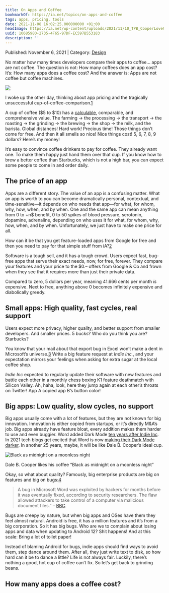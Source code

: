 ```yaml
---
title: On Apps and Coffee
bookmarkOf: https://ia.net/topics/on-apps-and-coffee
tags: apps, pricing, tools
date: 2021-11-08 16:02:25.000000000 +01:00
headImage: https://ia.net/wp-content/uploads/2021/11/10_TPB_CooperLoveCoffee_1003_Breakfast.png
uuid: 10685980-2735-4F65-97DF-EC597B553183
description: ''
---
```


Published: November 6, 2021 | Category: [Design](https://preview.ia.net/topics/category/design)

No matter how many times developers compare their apps to coffee… apps are not coffee. The question is not: How many coffees does an app cost? It’s: How many apps does a coffee cost? And the answer is: Apps are not coffee but coffee machines.

![](https://ia.net/wp-content/uploads/2021/11/FC7V_44XEAM_PLn.jpeg)

I woke up the other day, thinking about app pricing and the tragically unsuccessful cup-of-coffee-comparison.[1](#fn-7558-1)

A cup of coffee ($5 to $10) has a [calculable](https://m.youtube.com/watch?v=7SM2Jrot-ZM), comparable, and comprehensive value. The farming → the processing → the transport → the roasting → the grinding → the brewing → the shop → the milk, and the barista. Global distances! Hard work! Precious time! Those things don’t come for free. And then it all smells so nice! Nice things cost! 5, 6, 7, 8, 9 dollars? Here’s my money!

It’s easy to convince coffee drinkers to pay for coffee. They already want one. To make them happy just hand them over that cup. If you know how to brew a better coffee than Starbucks, which is not a high bar, you can expect some people to come in and order daily.

The price of an app
-------------------

Apps are a different story. The value of an app is a confusing matter. What an app is worth to you can become dramatically personal, contextual, and time-sensitive—it depends on who needs that app—for what, for whom, why, how, when, and by when. One and the same app can mean anything from 0 to +n$ benefit, 0 to 50 spikes of blood pressure, serotonin, dopamine, adrenaline, depending on who uses it for what, for whom, why, how, when, and by when. Unfortunately, we just have to make one price for all.

How can it be that you get feature-loaded apps from Google for free and then you need to pay for that simple stuff from iA?[2](#fn-7558-2)

Software is a tough sell, and it has a tough crowd. Users expect fast, bug-free apps that serve their exact needs, now, for free, forever. They compare your features and your price to the $0.– offers from Google & Co and frown when they see that it requires more than just their private data.

Compared to zero, 5 dollars per year, meaning 41.666 cents per month _is_ expensive. Next to free, anything above 0 becomes infinitely expensive and diabolically greedy.

Small apps: High quality, fast cycles, real support
---------------------------------------------------

Users expect more privacy, higher quality, and better support from smaller developers. And smaller prices. 5 bucks? Who do you think you are? Starbucks?

You know that your mail about that export bug in Excel won’t make a dent in Microsoft’s universe.[3](#fn-7558-3) Write a big feature request at _Indie Inc._, and your expectation mirrors your feelings when asking for extra sugar at the local coffee shop.

_Indie Inc_ expected to regularly update their software with new features and battle each other in a monthly chess boxing K1 feature deathmatch with Silicon Valley. Ah, haha, look, here they jump again at each other’s throats on Twitter! App A copied app B’s button color!

Big apps: Low quality, slow cycles, no support
----------------------------------------------

Big apps usually come with a lot of features, but they are not known for big innovation. Innovation is either copied from startups, or it’s directly M&A’s job. Big apps already have feature bloat, every addition makes them harder to use and even buggier. Word added Dark Mode [ten years after Indie Inc](https://supertekboy.com/2020/11/30/microsoft-word-editor-goes-full-dark-mode/). In 2021 tech blogs get excited that Word is now [making their Dark Mode darker](https://www.theverge.com/2021/2/9/22274181/microsoft-word-dark-mode-canvas-update-beta). In another 25 years, maybe, it will be like Dale B. Cooper’s ideal cup.

![Black as midnight on a moonless night](https://ia.net/wp-content/uploads/2021/11/10_TPB_CooperLoveCoffee_1003_Breakfast.png)

Dale B. Cooper likes his coffee “Black as midnight on a moonless night”

Okay, so what about quality? Famously, big enterprise products are big on features and big on bugs:[4](#fn-7558-4)

> A bug in Microsoft Word was exploited by hackers for months before it was eventually fixed, according to security researchers. The flaw allowed attackers to take control of a computer via malicious document files.” – [BBC](https://www.bbc.com/news/technology-39732490).

Bugs are creepy by nature, but when big apps and OSes have them they feel almost natural. Android is free, it has a million features and it’s from a big corporation. So it has big bugs. Who are we to complain about losing apps and data when updating to Android 12? Shit happens! And at this scale: Bring a lot of toilet paper!

Instead of blaming Android for bugs, indie apps should find ways to avoid them, step dance around them. After all, they just write text to disk, so how hard can it be to dance a little? Life is not always fair. Luckily, there’s nothing a good, hot cup of coffee can’t fix. So let’s get back to grinding beans.

How many apps does a coffee cost?
---
